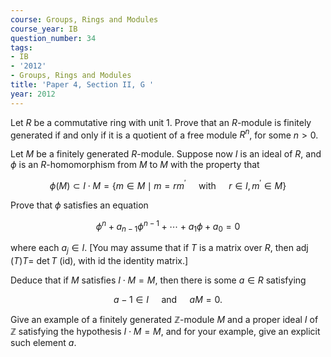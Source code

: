 ```yaml
---
course: Groups, Rings and Modules
course_year: IB
question_number: 34
tags:
- IB
- '2012'
- Groups, Rings and Modules
title: 'Paper 4, Section II, G '
year: 2012
---
```




Let $R$ be a commutative ring with unit 1. Prove that an $R$-module is finitely generated if and only if it is a quotient of a free module $R^{n}$, for some $n>0$.

Let $M$ be a finitely generated $R$-module. Suppose now $I$ is an ideal of $R$, and $\phi$ is an $R$-homomorphism from $M$ to $M$ with the property that

$$\phi(M) \subset I \cdot M=\left\{m \in M \mid m=r m^{\prime} \quad \text { with } \quad r \in I, m^{\prime} \in M\right\}$$

Prove that $\phi$ satisfies an equation

$$\phi^{n}+a_{n-1} \phi^{n-1}+\cdots+a_{1} \phi+a_{0}=0$$

where each $a_{j} \in I$. [You may assume that if $T$ is a matrix over $R$, then $\operatorname{adj}(T) T=$ $\operatorname{det} T$ (id), with id the identity matrix.]

Deduce that if $M$ satisfies $I \cdot M=M$, then there is some $a \in R$ satisfying

$$a-1 \in I \quad \text { and } \quad a M=0 .$$

Give an example of a finitely generated $\mathbb{Z}$-module $M$ and a proper ideal $I$ of $\mathbb{Z}$ satisfying the hypothesis $I \cdot M=M$, and for your example, give an explicit such element $a$.